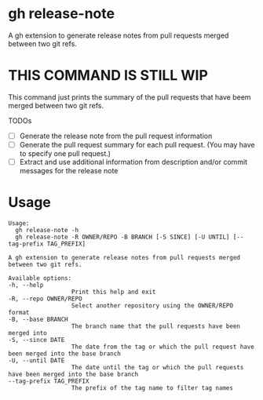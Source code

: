 # gh release-note

A gh extension to generate release notes from pull requests merged between two git refs.

# THIS COMMAND IS STILL WIP

This command just prints the summary of the pull requests that have beem merged between two git refs.

TODOs

- [ ] Generate the release note from the pull request information
- [ ] Generate the pull request summary for each pull request. (You may have to specify one pull request.)
- [ ] Extract and use additional information from description and/or commit messages for the release note

# Usage

```
Usage:
  gh release-note -h
  gh release-note -R OWNER/REPO -B BRANCH [-S SINCE] [-U UNTIL] [--tag-prefix TAG_PREFIX]

A gh extension to generate release notes from pull requests merged between two git refs.

Available options:
-h, --help
                  Print this help and exit
-R, --repo OWNER/REPO
                  Select another repository using the OWNER/REPO format
-B, --base BRANCH
                  The branch name that the pull requests have been merged into
-S, --since DATE
                  The date from the tag or which the pull request have been merged into the base branch
-U, --until DATE
                  The date until the tag or which the pull requests have been merged into the base branch
--tag-prefix TAG_PREFIX
                  The prefix of the tag name to filter tag names
```
